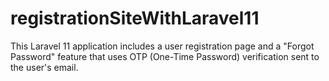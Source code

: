 # registrationSiteWithLaravel11
This Laravel 11 application includes a user registration page and a "Forgot Password" feature that uses OTP (One-Time Password) verification sent to the user's email.
